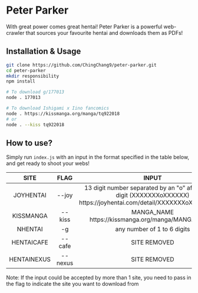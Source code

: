 # Peter Parker
With great power comes great hentai! Peter Parker is a powerful web-crawler that sources your favourite hentai and downloads them as PDFs!

## Installation & Usage
```bash
git clone https://github.com/ChingChang9/peter-parker.git
cd peter-parker
mkdir responsibility
npm install

# To download g/177013
node . 177013

# To download Ishigami x Iino fancomics
node . https://kissmanga.org/manga/tq922018
# or
node . --kiss tq922018
```

## How to use?
Simply run `index.js` with an input in the format specified in the table below, and get ready to shoot your webs!

SITE | FLAG | INPUT
:-:|:-:|:-:
JOYHENTAI | --joy | 13 digit number separated by an "o" after the 7th digit (XXXXXXXoXXXXXX)<br /><span>https://</span>joyhentai.com/detail/XXXXXXXoXXXXXX.html
KISSMANGA | --kiss | MANGA_NAME<br /><span>https://</span>kissmanga.org/manga/MANGA_NAME
NHENTAI | -g | any number of 1 to 6 digits
HENTAICAFE | --cafe | SITE REMOVED
HENTAINEXUS | --nexus | SITE REMOVED

Note: If the input could be accepted by more than 1 site, you need to pass in the flag to indicate the site you want to download from